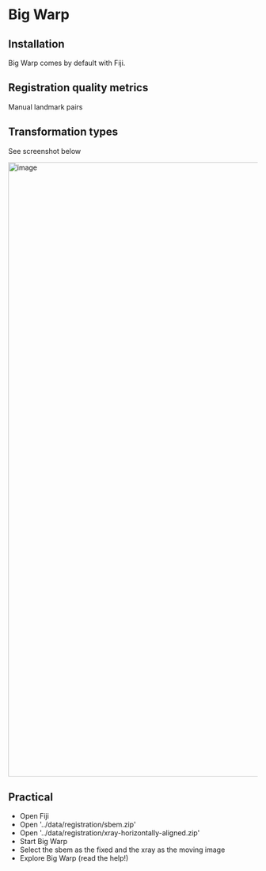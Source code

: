 # Big Warp

## Installation

Big Warp comes by default with Fiji.

## Registration quality metrics

Manual landmark pairs

## Transformation types

See screenshot below

<img width="1239" alt="image" src="https://user-images.githubusercontent.com/2157566/66990054-c5d7f980-f0c5-11e9-99bc-5a5c35e8528a.png">

## Practical 

- Open Fiji
- Open '../data/registration/sbem.zip'
- Open '../data/registration/xray-horizontally-aligned.zip'
- Start Big Warp
- Select the sbem as the fixed and the xray as the moving image
- Explore Big Warp (read the help!)
 
